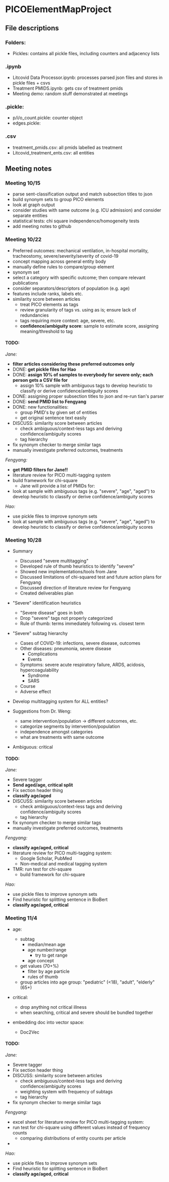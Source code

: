 # PICOElementMapProject
## File descriptions
### Folders:
* Pickles: contains all pickle files, including counters and adjacency lists

### .ipynb
* Litcovid Data Processor.ipynb: processes parsed json files and stores in pickle files + csvs 
* Treatment PMIDS.ipynb: gets csv of treatment pmids
* Meeting demo: random stuff demonstrated at meetings

### .pickle:
* p/i/o_count.pickle: counter object
* edges.pickle: 

### .csv
* treatment_pmids.csv: all pmids labelled as treatment
* Litcovid_treatment_ents.csv: all entities


## Meeting notes

### Meeting 10/15
* parse sent-classification output and match subsection titles to json
* build synonym sets to group PICO elements
* look at graph output
* consider studies with same outcome (e.g. ICU admission) and consider separate entities
* statistical tests: chi square independence/homogeneity tests
* add meeting notes to github

### Meeting 10/22
* Preferred outcomes: mechanical ventilation, in-hospital mortality, tracheostomy, severe/severity/severity of covid-19
* concept mapping across general entity body
* manually define rules to compare/group element
* synonym set
* select a category with specific outcome; then compare relevant publications
* consider separators/descriptors of population (e.g. age)
* features include ranks, labels etc.
* similarity score between articles
    * treat PICO elements as tags
    * review granularity of tags vs. using as is; ensure lack of redundancies
    * tags requiring more context: age, severe, etc.
    * **confidence/ambiguity score**: sample to estimate score, assigning meaning/threshold to tag
    
    
#### TODO: 

*Jane:*
* **filter articles considering these preferred outcomes only**
* DONE: **get pickle files for Hao**
* DONE: **assign 10% of samples to everybody for severe only; each person gets a CSV file for**
    * assign 10% sample with ambiguous tags to develop heuristic to classify or derive confidence/ambiguity scores
* DONE: assigning proper subsection titles to json and re-run tian's parser
* DONE: **send PMID list to Fengyang**
* DONE: new functionalities:
    * group PMID's by given set of entities
    * get original sentence text easily
* DISCUSS: similarity score between articles
    * check ambiguous/context-less tags and deriving confidence/ambiguity scores
    * tag hierarchy
* fix synonym checker to merge similar tags
* manually investigate preferred outcomes, treatments

*Fengyang:*
* **get PMID filters for Jane!!**
* literature review for PICO multi-tagging system
* build framework for chi-square
    * Jane will provide a list of PMIDs for: 
* look at sample with ambiguous tags (e.g. "severe", "age", "aged") to develop heuristic to classify or derive confidence/ambiguity scores

*Hao:*
* use pickle files to improve synonym sets
* look at sample with ambiguous tags (e.g. "severe", "age", "aged") to develop heuristic to classify or derive confidence/ambiguity scores

### Meeting 10/28
* Summary
    * Discussed "severe multitagging"
    * Developed rule of thumb heuristics to identify "severe"
    * Showed new implementations/tools from Jane
    * Discussed limitations of chi-squared test and future action plans for Fengyang
    * Discussed direction of literature review for Fengyang
    * Created deliverables plan
* "Severe" identification heuristics
    * "Severe disease" goes in both
    * Drop "severe" tags not properly categorized
    * Rule of thumb: terms immediately following vs. closest term
 
* "Severe" subtag hierarchy
     * Cases of COVID-19: infections, severe disease, outcomes
     * Other diseases: pneumonia, severe disease
         * Complications
         * Events
     * Symptoms: severe acute respiratory failure, ARDS, acidosis, hypercoagulability
         * Syndrome
         * SARS
     * Course
     * Adverse effect
 * Develop multitagging system for ALL entities?
 * Suggestions from Dr. Weng:
     * same intervention/population -> different outcomes, etc.
     * categorize segments by intervention/population
     * independence amongst categories
     * what are treatments with same outcome
 * Ambiguous: critical

#### TODO: 

*Jane:*
* Severe tagger
* **Send aged/age, critical split**
* Fix section header thing
* **classify age/aged**
* DISCUSS: similarity score between articles
    * check ambiguous/context-less tags and deriving confidence/ambiguity scores
    * tag hierarchy
* fix synonym checker to merge similar tags
* manually investigate preferred outcomes, treatments

*Fengyang:*
* **classify age/aged, critical**
* literature review for PICO multi-tagging system:
    * Google Scholar, PubMed
    * Non-medical and medical tagging system
* TMR: run test for chi-square
    * build framework for chi-square


*Hao:*
* use pickle files to improve synonym sets
* Find heuristic for splitting sentence in BioBert
* **classify age/aged, critical**

### Meeting 11/4
* age:
    * subtag
        * median/mean age
        * age number/range
            * try to get range
        * age concept
    * get values (70+%)
        * filter by age particle
        * rules of thumb 
    * group articles into age group: "pediatric" (<18), "adult", "elderly" (65+)
        
* critical:
    * drop anything not critical illness
    * when searching, critical and severe should be bundled together
* embedding doc into vector space:
    * Doc2Vec
#### TODO: 

*Jane:*
* Severe tagger
* Fix section header thing
* DISCUSS: similarity score between articles
    * check ambiguous/context-less tags and deriving confidence/ambiguity scores
    * weighting system with frequency of subtags
    * tag hierarchy
* fix synonym checker to merge similar tags

*Fengyang:*
* excel sheet for literature review for PICO multi-tagging system:
* run test for chi-square using different values instead of frequency counts
    * comparing distributions of entity counts per article
*    

*Hao:*
* use pickle files to improve synonym sets
* Find heuristic for splitting sentence in BioBert
* **classify age/aged, critical**
